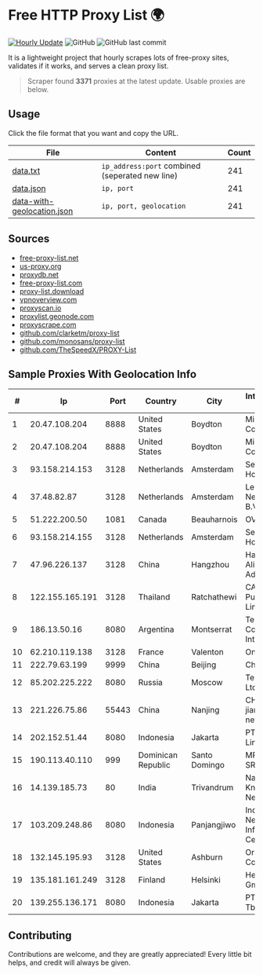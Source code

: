 
# Free HTTP Proxy List 🌍

[![Hourly Update](https://github.com/mertguvencli/http-proxy-list/actions/workflows/main.yml/badge.svg?branch=main)](https://github.com/mertguvencli/http-proxy-list/actions/workflows/main.yml)
![GitHub](https://img.shields.io/github/license/mertguvencli/http-proxy-list)
![GitHub last commit](https://img.shields.io/github/last-commit/mertguvencli/http-proxy-list)

It is a lightweight project that hourly scrapes lots of free-proxy sites, validates if it works, and serves a clean proxy list.


> Scraper found **3371** proxies at the latest update. Usable proxies are below.

## Usage

Click the file format that you want and copy the URL.


|File|Content|Count|
|----|-------|-----|
|[data.txt](https://raw.githubusercontent.com/mertguvencli/http-proxy-list/main/proxy-list/data.txt)|`ip_address:port` combined (seperated new line)|241|
|[data.json](https://raw.githubusercontent.com/mertguvencli/http-proxy-list/main/proxy-list/data.json)|`ip, port`|241|
|[data-with-geolocation.json](https://raw.githubusercontent.com/mertguvencli/http-proxy-list/main/proxy-list/data-with-geolocation.json)|`ip, port, geolocation`|241|

## Sources

* [free-proxy-list.net](https://free-proxy-list.net)
* [us-proxy.org](https://www.us-proxy.org)
* [proxydb.net](http://proxydb.net)
* [free-proxy-list.com](https://free-proxy-list.com/?page=&port=&type%5B%5D=http&type%5B%5D=https&up_time=0&search=Search)
* [proxy-list.download](https://www.proxy-list.download/HTTP)
* [vpnoverview.com](https://vpnoverview.com/privacy/anonymous-browsing/free-proxy-servers)
* [proxyscan.io](https://www.proxyscan.io)
* [proxylist.geonode.com](https://proxylist.geonode.com/api/proxy-list?limit=300&page=1&sort_by=lastChecked&sort_type=desc&protocols=http,https)
* [proxyscrape.com](https://api.proxyscrape.com/v2/?request=displayproxies&protocol=http&timeout=10000&country=all&ssl=all&anonymity=all)
* [github.com/clarketm/proxy-list](https://raw.githubusercontent.com/clarketm/proxy-list/master/proxy-list-raw.txt)
* [github.com/monosans/proxy-list](https://raw.githubusercontent.com/monosans/proxy-list/main/proxies/http.txt)
* [github.com/TheSpeedX/PROXY-List](https://raw.githubusercontent.com/TheSpeedX/PROXY-List/master/http.txt)


## Sample Proxies With Geolocation Info

|#|Ip|Port|Country|City|Internet Service Provider|
|-|--|----|-------|----|-------------------------|
|1|20.47.108.204|8888|United States|Boydton|Microsoft Corporation|
|2|20.47.108.204|8888|United States|Boydton|Microsoft Corporation|
|3|93.158.214.153|3128|Netherlands|Amsterdam|Serverius Holding B.V.|
|4|37.48.82.87|3128|Netherlands|Amsterdam|LeaseWeb Netherlands B.V.|
|5|51.222.200.50|1081|Canada|Beauharnois|OVH SAS|
|6|93.158.214.155|3128|Netherlands|Amsterdam|Serverius Holding B.V.|
|7|47.96.226.137|3128|China|Hangzhou|Hangzhou Alibaba Advertising Co|
|8|122.155.165.191|3128|Thailand|Ratchathewi|CAT Telecom Public Company Limited|
|9|186.13.50.16|8080|Argentina|Montserrat|Techtel LMDS Comunicaciones Interactivas S.A.|
|10|62.210.119.138|3128|France|Valenton|Online S.A.S.|
|11|222.79.63.199|9999|China|Beijing|Chinanet|
|12|85.202.225.222|8080|Russia|Moscow|Telecom Plus Ltd|
|13|221.226.75.86|55443|China|Nanjing|CHINANET jiangsu province network|
|14|202.152.51.44|8080|Indonesia|Jakarta|PT Aplikanusa Lintasarta|
|15|190.113.40.110|999|Dominican Republic|Santo Domingo|MR Networking, SRL|
|16|14.139.185.73|80|India|Trivandrum|National Knowledge Network|
|17|103.209.248.86|8080|Indonesia|Panjangjiwo|Indonesia Network Information Center|
|18|132.145.195.93|3128|United States|Ashburn|Oracle Corporation|
|19|135.181.161.249|3128|Finland|Helsinki|Hetzner Online GmbH|
|20|139.255.136.171|8080|Indonesia|Jakarta|PT. First Media, Tbk|



## Contributing

Contributions are welcome, and they are greatly appreciated! Every
little bit helps, and credit will always be given.

